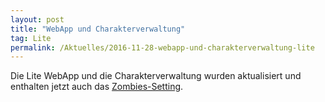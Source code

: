 ```yaml
---
layout: post
title: "WebApp und Charakterverwaltung"
tag: Lite
permalink: /Aktuelles/2016-11-28-webapp-und-charakterverwaltung-lite
---
```


Die Lite WebApp und die Charakterverwaltung wurden aktualisiert und enthalten jetzt auch das [Zombies-Setting](https://lite.jcgames.de/Settings/Zombies/).
